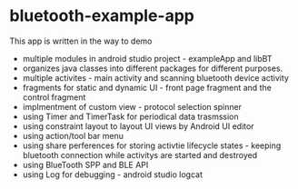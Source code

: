 # bluetooth-example-app

This app is written in the way to demo 

* multiple modules in android studio project - exampleApp and libBT
* organizes java classes into different packages for different purposes.
* multiple activites - main activity and scanning bluetooth device activity
* fragments for static and dynamic UI - front page fragment and the control fragment
* implmentment of custom view - protocol selection spinner
* using Timer and TimerTask for periodical data trasmssion
* using constraint layout to layout UI views by Android UI editor
* using action/tool bar menu 
* using share perferences for storing activtie lifecycle states - keeping bluetooth connection while activitys are started and destroyed
* using BlueTooth SPP and BLE API
* using Log for debugging - android studio logcat

